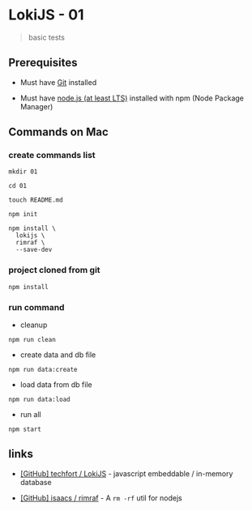 # LokiJS - 01

> basic tests


## Prerequisites

* Must have [Git](http://git-scm.com/) installed

* Must have [node.js (at least LTS)](http://nodejs.org/) installed with npm (Node Package Manager)


## Commands on Mac

### create commands list

```
mkdir 01

cd 01

touch README.md

npm init

npm install \
  lokijs \
  rimraf \
  --save-dev
```

### project cloned from git

```
npm install
```

### run command

* cleanup

```
npm run clean
```

* create data and db file

```
npm run data:create
```

* load data from db file

```
npm run data:load
```

* run all

```
npm start
```


## links

* [[GitHub] techfort / LokiJS](https://github.com/techfort/LokiJS) - javascript embeddable / in-memory database

* [[GitHub] isaacs / rimraf](https://github.com/isaacs/rimraf) - A `rm -rf` util for nodejs
